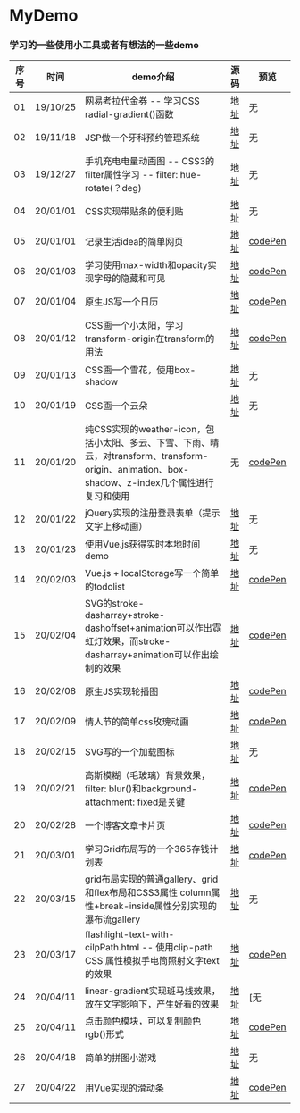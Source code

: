 
# MyDemo
### 学习的一些使用小工具或者有想法的一些demo  

| 序号 | 时间 | demo介绍 | 源码 | 预览 |
| ---- | ---- | ---- | ---- | ---- |
|01|19/10/25|网易考拉代金券 -- 学习CSS radial-gradient()函数|[地址](https://github.com/Miaamen/MyDemo/blob/master/mallTicket.html)|无|
|02|19/11/18|JSP做一个牙科预约管理系统|[地址](https://github.com/Miaamen/Dentistry)|无|
|03|19/12/27|手机充电电量动画图 -- CSS3的filter属性学习 -- filter: hue-rotate(？deg)|[地址](https://github.com/Miaamen/MyDemo/blob/master/ChargingAnimation.html)|无|
|04|20/01/01|CSS实现带贴条的便利贴|[地址](https://github.com/Miaamen/MyDemo/commit/fced1897b6a5efb24983f40e7682062fc4caf3b0)|无|
|05|20/01/01|记录生活idea的简单网页|[地址](https://github.com/Miaamen/MyDemo/tree/master/ideaNote)|[codePen](https://codepen.io/miaamen/pen/povWKwN)|
|06|20/01/03|学习使用max-width和opacity实现字母的隐藏和可见|[地址](https://github.com/Miaamen/MyDemo/blob/master/letterHiddenAndVisible.html)|[codePen](https://codepen.io/miaamen/pen/oNgopYz)|
|07|20/01/04|原生JS写一个日历|[地址](https://github.com/Miaamen/MyDemo/tree/master/calendar)|[codePen](https://codepen.io/miaamen/pen/QWwOopv)|
|08|20/01/12|CSS画一个小太阳，学习transform-origin在transform的用法|[地址](https://github.com/Miaamen/MyDemo/blob/master/sun.html)|[codePen](https://codepen.io/miaamen/pen/BayxEMQ)|
|09|20/01/13|CSS画一个雪花，使用box-shadow|[地址](https://github.com/Miaamen/MyDemo/commit/3c50caf70ce9b63f32fcd953e78c2a2424412c4d)|无|
|10|20/01/19|CSS画一个云朵|[地址](https://github.com/Miaamen/MyDemo/blob/master/cloud.html)|无|
|11|20/01/20|纯CSS实现的weather-icon，包括小太阳、多云、下雪、下雨、晴云，对transform、transform-origin、animation、box-shadow、z-index几个属性进行复习和使用|无|[codePen](https://codepen.io/miaamen/pen/mdyQxPy)|
|12|20/01/22|jQuery实现的注册登录表单（提示文字上移动画）|[地址](https://github.com/Miaamen/MyDemo/blob/master/login/login.html)|无|
|13|20/01/23|使用Vue.js获得实时本地时间demo|[地址](https://github.com/Miaamen/MyDemo/commit/bdc721ba47c12a4a40c089f0dcc530c9b480c989)|无|
|14|20/02/03|Vue.js + localStorage写一个简单的todolist|[地址](https://github.com/Miaamen/MyDemo/tree/master/ToDoList)|[codePen](https://codepen.io/miaamen/pen/JjoQMbM)|
|15|20/02/04|SVG的stroke-dasharray+stroke-dashoffset+animation可以作出霓虹灯效果，而stroke-dasharray+animation可以作出绘制的效果|[地址](https://github.com/Miaamen/MyDemo/commit/75571aaeb7f706fe5d6439bc791266d9bf9f0b03)|[codePen](https://codepen.io/miaamen/pen/qBdWmPJ)|
|16|20/02/08|原生JS实现轮播图|[地址](https://github.com/Miaamen/MyDemo/blob/master/%E8%BD%AE%E6%92%AD%E5%9B%BE.html)|[codePen](https://codepen.io/miaamen/pen/KKpwyoX)|
|17|20/02/09|情人节的简单css玫瑰动画|[地址](https://github.com/Miaamen/MyDemo/blob/master/rose.html)|[codePen](https://codepen.io/miaamen/pen/ZEGYVew)|
|18|20/02/15|SVG写的一个加载图标|[地址](https://github.com/Miaamen/MyDemo/commit/80bcaec7b30c859546cee06d706ba9cf30a84b13)|无|
|19|20/02/21|高斯模糊（毛玻璃）背景效果，filter: blur()和background-attachment: fixed是关键|[地址](https://github.com/Miaamen/MyDemo/commit/19a0151470619e61b3a41ba4f2a43d02f98d6622)|[codePen](https://codepen.io/miaamen/pen/MWwjMgB)|
|20|20/02/28|一个博客文章卡片页|[地址](https://github.com/Miaamen/MyDemo/commit/38cfd982fcd754849a50d2e5bacfb8cebcc05995)|[codePen](https://codepen.io/miaamen/pen/rNVmKqM)|
|21|20/03/01|学习Grid布局写的一个365存钱计划表|[地址](https://github.com/Miaamen/MyDemo/commit/bffc665e96272aa28c4cf8f883f54eac9acfe35e)|[codePen](https://codepen.io/miaamen/pen/gOpRReV)|
|22|20/03/15|grid布局实现的普通gallery、grid和flex布局和CSS3属性 column属性+break-inside属性分别实现的瀑布流gallery|[地址](https://github.com/Miaamen/MyDemo/tree/master/gallery)|无|
|23|20/03/17|flashlight-text-with-cilpPath.html -- 使用clip-path CSS 属性模拟手电筒照射文字text的效果|[地址](https://github.com/Miaamen/MyDemo/commit/19ccbb956b907d4dbd3924162237ba50cf6220ec)|[codePen](https://codepen.io/miaamen/pen/zYGLxpX)|
|24|20/04/11|linear-gradient实现斑马线效果，放在文字影响下，产生好看的效果|[地址](https://github.com/Miaamen/MyDemo/blob/master/shadow-text-with-lineaGradient.html)|[无|
|25|20/04/11|点击颜色模块，可以复制颜色rgb()形式|[地址](https://github.com/Miaamen/MyDemo/commit/e1aac4211cfa7da433f047b6d7fe2cbaf871e99b)|[codePen](https://codepen.io/miaamen/pen/zYvxPNO)|
|26|20/04/18|简单的拼图小游戏|[地址](https://github.com/Miaamen/MyDemo/commit/d6eb4f148b6157c8f0c06a68ddc08c13cb4dd137)|无|
|27|20/04/22|用Vue实现的滑动条|[地址](https://github.com/Miaamen/MyDemo/commit/e60a817135cb1e2b58757eb917fefa5890ed5caa)|[codePen](https://codepen.io/miaamen/pen/ExVZxaV)|
